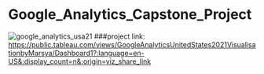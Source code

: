 # Google_Analytics_Capstone_Project
![google_analytics_usa21](https://user-images.githubusercontent.com/112166780/209683664-e3f3c0bd-4cad-4edd-8363-38a3936637fa.jpg)
###project link: https://public.tableau.com/views/GoogleAnalyticsUnitedStates2021VisualisationbyMarsya/Dashboard1?:language=en-US&:display_count=n&:origin=viz_share_link
